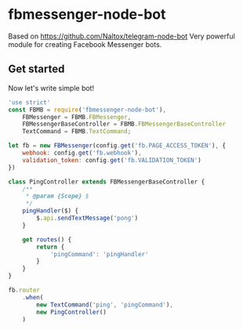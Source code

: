 # fbmessenger-node-bot
Based on https://github.com/Naltox/telegram-node-bot
Very powerful module for creating Facebook Messenger bots.

## Get started

Now let's write simple bot!

```js
'use strict'
const FBMB = require('fbmessenger-node-bot'),
    FBMessenger = FBMB.FBMessenger,
    FBMessengerBaseController = FBMB.FBMessengerBaseController
    TextCommand = FBMB.TextCommand;

let fb = new FBMessenger(config.get('fb.PAGE_ACCESS_TOKEN'), { 
    webhook: config.get('fb.webhook'),
    validation_token: config.get('fb.VALIDATION_TOKEN')
})

class PingController extends FBMessengerBaseController {
    /**
     * @param {Scope} $
     */
    pingHandler($) {
        $.api.sendTextMessage('pong')
    }

    get routes() {
        return {
            'pingCommand': 'pingHandler'
        }
    }
}

fb.router
    .when(
        new TextCommand('ping', 'pingCommand'),
        new PingController()
    )
```
